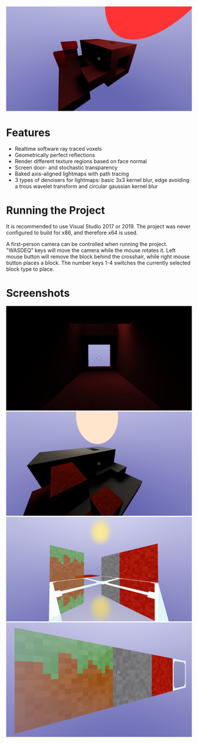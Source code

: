 ![github-small](SiTronSFMLRayTracer/SiTronSFMLRayTracer/Resources/Graphics/Showcase3.png)

# Features
* Realtime software ray traced voxels
* Geometrically perfect reflections
* Render different texture regions based on face normal
* Screen door- and stochastic transparency
* Baked axis-aligned lightmaps with path tracing
* 3 types of denoisers for lightmaps: basic 3x3 kernel blur, edge avoiding a trous wavelet transform and circular gaussian kernel blur

# Running the Project
It is recommended to use Visual Studio 2017 or 2019. The project was never configured to build for x86, and therefore x64 is used.

A first-person camera can be controlled when running the project. "WASDEQ" keys will move the camera while the mouse rotates it. Left mouse button will remove the block behind the crosshair, while right mouse button places a block. The number keys 1-4 switches the currently selected block type to place.

# Screenshots
![github-small](SiTronSFMLRayTracer/SiTronSFMLRayTracer/Resources/Graphics/Showcase1.png)
![github-small](SiTronSFMLRayTracer/SiTronSFMLRayTracer/Resources/Graphics/Showcase4.png)
![github-small](SiTronSFMLRayTracer/SiTronSFMLRayTracer/Resources/Graphics/Showcase5.png)
![github-small](SiTronSFMLRayTracer/SiTronSFMLRayTracer/Resources/Graphics/Showcase2.png)
